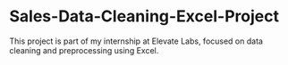 # Sales-Data-Cleaning-Excel-Project
This project is part of my internship at Elevate Labs, focused on data cleaning and preprocessing using Excel.
